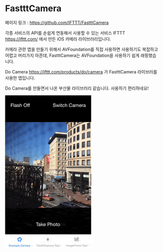 # FastttCamera

페이지 링크 : https://github.com/IFTTT/FastttCamera

각종 서비스의 API를 손쉽게 연동해서 사용할 수 있는 서비스 IFTTT https://ifttt.com/ 에서 만든 iOS 카메라 라이브러리입니다. 

카메라 관련 앱을 만들기 위해서 AVFoundation를 직접 사용하면 사용하기도 복잡하고 어렵고 머리가지 아픈데, FastttCamera는 AVFoundation을 사용하기 쉽게 래핑했습니다. 

Do Camera https://ifttt.com/products/do/camera 가 FastttCamera 라이브러를 사용한 앱입니다.

Do Camera를 만들면서 나온 부산물 라이브러리 같습니다. 사용하기 편리하네요! 

![이미지](../img/005-19.gif)
